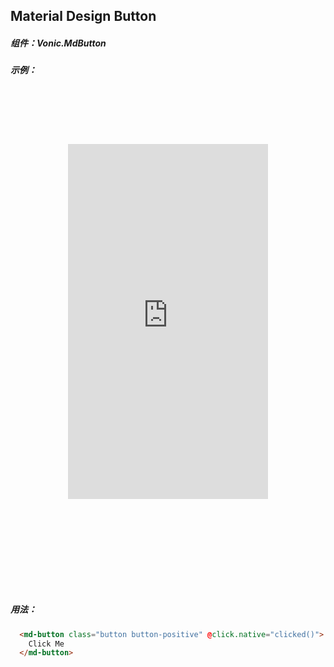 ## Material Design Button

##### 组件：Vonic.MdButton

##### 示例：

<style>
  .device-ios { width: 467px; height: 800px; background: url(../img/devices-sprite.jpg) center top no-repeat; background-size: 467px; margin: 0 auto; text-align: center; }
  .demo-ios { margin-top: 85px; width: 320px; height: 568px; }
</style>

<div class="device-ios">
  <iframe class="demo-ios" src="https://wangdahoo.github.io/vonic-doc-examples/#/mdButton" frameborder="0"></iframe>
</div>

##### 用法：

```html
  <md-button class="button button-positive" @click.native="clicked()">
    Click Me
  </md-button>
```
